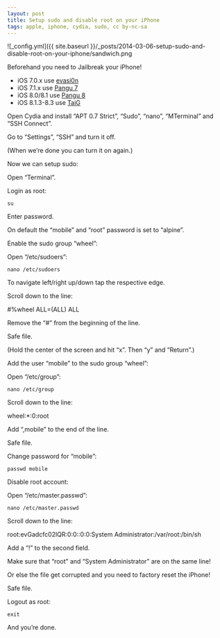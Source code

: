 ```yaml
---
layout: post
title: Setup sudo and disable root on your iPhone
tags: apple, iphone, cydia, sudo, cc by-nc-sa
---
```


![_config.yml]({{ site.baseurl }}/_posts/2014-03-06-setup-sudo-and-disable-root-on-your-iphone/sandwich.png

Beforehand you need to Jailbreak your iPhone!

- iOS 7.0.x use [evasi0n](http://evasi0n.com/)
- iOS 7.1.x use [Pangu 7](http://en.7.pangu.io/)
- iOS 8.0/8.1 use [Pangu 8](http://en.pangu.io/)
- iOS 8.1.3-8.3 use [TaiG](http://www.taig.com/en/)

Open Cydia and install “APT 0.7 Strict”, “Sudo”, “nano”, “MTerminal” and “SSH Connect”.

Go to “Settings”, “SSH” and turn it off.

(When we’re done you can turn it on again.)

Now we can setup sudo:

Open “Terminal”.

Login as root:

```
su
```

Enter password.

On default the “mobile” and “root” password is set to “alpine”.

Enable the sudo group “wheel”:

Open “/etc/sudoers”:

```
nano /etc/sudoers
```

To navigate left/right up/down tap the respective edge.

Scroll down to the line:

#%wheel
ALL=(ALL) ALL

Remove the “#” from the beginning of the line.

Safe file.

(Hold the center of the screen and hit “x”. Then “y” and “Return”.)

Add the user “mobile” to the sudo group “wheel”:

Open “/etc/group”:

```
nano /etc/group 
```

Scroll down to the line:

wheel:*:0:root

Add “,mobile” to the end of the line.

Safe file.

Change password for “mobile”:

```
passwd mobile 
```

Disable root account:

Open “/etc/master.passwd”:

```
nano /etc/master.passwd 
```

Scroll down to the line:

root:evGadcfc02lQR:0:0::0:0:System Administrator:/var/root:/bin/sh

Add a “!” to the second field.

Make sure that “root” and “System Administrator” are on the same line!

Or else the file get corrupted and you need to factory reset the iPhone!

Safe file.

Logout as root:

```
exit 
```

And you’re done.

